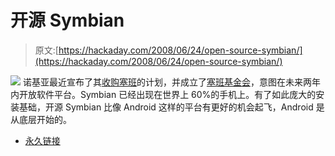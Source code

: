 # 开源 Symbian

> 原文:[https://hackaday.com/2008/06/24/open-source-symbian/](https://hackaday.com/2008/06/24/open-source-symbian/)

![](../Images/f7d0245c1b9a3b206f0ef73d4c463cc3.png)
诺基亚最近宣布了其[收购塞班](http://ostatic.com/166030-blog/symbian-to-go-open-source-nokia-to-buy-out-symbian-shares)的计划，并成立了[塞班基金会](http://www.symbianfoundation.org/)，意图在未来两年内开放软件平台。Symbian 已经出现在世界上 60%的手机上。有了如此庞大的安装基础，开源 Symbian 比像 Android 这样的平台有更好的机会起飞，Android 是从底层开始的。

*   [永久链接](http://ostatic.com/166030-blog/symbian-to-go-open-source-nokia-to-buy-out-symbian-shares)